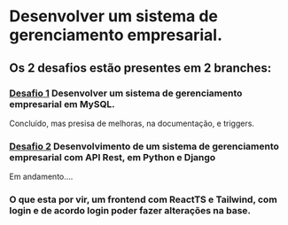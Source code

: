 # Desenvolver um sistema de gerenciamento empresarial.

## Os 2 desafios estão presentes em 2 branches:

### <a href="https://github.com/guilhermeforprojeto/enterprise_management_MySQL/tree/Desafio_1">Desafio 1</a> Desenvolver um sistema de gerenciamento empresarial em MySQL.
Concluído, mas presisa de melhoras, na documentação, e triggers.


### <a href="https://github.com/guilhermeforprojeto/enterprise_management_MySQL/tree/Desafio_2">Desafio 2</a> Desenvolvimento de um sistema de gerenciamento empresarial com API Rest, em Python e Django 
Em andamento.... 


### O que esta por vir, um frontend com ReactTS e Tailwind, com login e de acordo login poder fazer alterações na base.  

